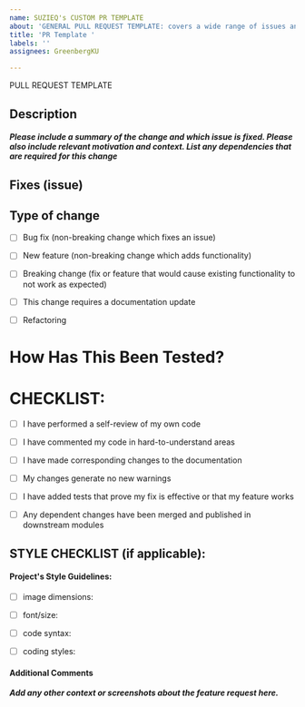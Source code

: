 ```yaml
---
name: SUZIEQ's CUSTOM PR TEMPLATE
about: 'GENERAL PULL REQUEST TEMPLATE: covers a wide range of issues and/or fixes'
title: 'PR Template '
labels: ''
assignees: GreenbergKU

---
```


PULL REQUEST TEMPLATE

## Description

#### ***Please include a summary of the change and which issue is fixed. Please also include relevant motivation and context. List any dependencies that are required for this change***



## Fixes (issue)



## Type of change

- [ ] Bug fix (non-breaking change which fixes an issue)
- [ ] New feature (non-breaking change which adds functionality)
- [ ] Breaking change (fix or feature that would cause existing functionality to not work as expected)
- [ ] This change requires a documentation update
- [ ] Refactoring


# How Has This Been Tested?



# CHECKLIST:

- [ ] I have performed a self-review of my own code
- [ ] I have commented my code in hard-to-understand areas
- [ ] I have made corresponding changes to the documentation
- [ ] My changes generate no new warnings
- [ ] I have added tests that prove my fix is effective or that my feature works
- [ ] Any dependent changes have been merged and published in downstream modules


## STYLE CHECKLIST (if applicable):

#### Project's Style Guidelines: 

  - [ ] image dimensions:
  - [ ] font/size:
  - [ ] code syntax:
  - [ ] coding styles:
 

#### Additional Comments

***Add any other context or screenshots about the feature request here.***
